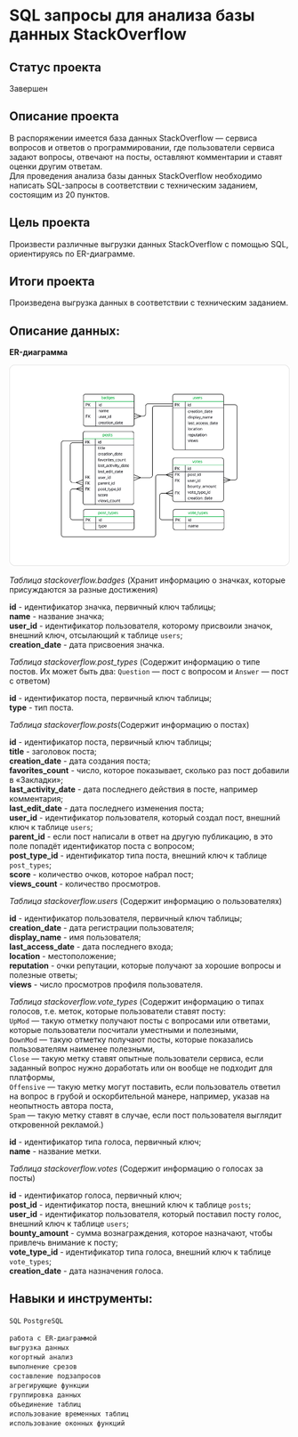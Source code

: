 # SQL запросы для анализа базы данных StackOverflow

## Статус проекта
Завершен

## Описание проекта

В распоряжении имеется база данных StackOverflow — сервиса вопросов и ответов о программировании, где пользователи сервиса задают вопросы, 
отвечают на посты, оставляют комментарии и ставят оценки другим ответам.  
Для проведения анализа базы данных StackOverflow необходимо написать SQL-запросы в соответствии с техническим заданием, состоящим из 20 пунктов.

## Цель проекта  

Произвести различные выгрузки данных StackOverflow с помощью SQL, ориентируясь по ER-диаграмме.

## Итоги проекта  

Произведена выгрузка данных в соответствии с техническим заданием.

## Описание данных:  

**ER-диаграмма**

![ER-диаграмма](https://github.com/aefr1/data-analysis-projects/blob/main/sql_request_stackoverflow/erd.png)

*Таблица stackoverflow.badges* (Хранит информацию о значках, которые присуждаются за разные достижения) 

**id** - идентификатор значка, первичный ключ таблицы;  
**name** - название значка;  
**user_id** - идентификатор пользователя, которому присвоили значок, внешний ключ, отсылающий к таблице `users`;  
**creation_date** - дата присвоения значка.  

*Таблица stackoverflow.post_types* (Содержит информацию о типе постов. Их может быть два: `Question` — пост с вопросом и `Answer` — пост с ответом)

**id** - идентификатор поста, первичный ключ таблицы;  
**type** - тип поста.

*Таблица stackoverflow.posts*(Содержит информацию о постах)

**id** - идентификатор поста, первичный ключ таблицы;  
**title** - заголовок поста;  
**creation_date** - дата создания поста;  
**favorites_count** - число, которое показывает, сколько раз пост добавили в «Закладки»;  
**last_activity_date** - дата последнего действия в посте, например комментария;  
**last_edit_date** - дата последнего изменения поста;  
**user_id** - 	идентификатор пользователя, который создал пост, внешний ключ к таблице `users`;  
**parent_id** - если пост написали в ответ на другую публикацию, в это поле попадёт идентификатор поста с вопросом;  
**post_type_id** - идентификатор типа поста, внешний ключ к таблице `post_types`;  
**score** - количество очков, которое набрал пост;  
**views_count** - количество просмотров.  

*Таблица stackoverflow.users* (Содержит информацию о пользователях)

**id** - идентификатор пользователя, первичный ключ таблицы;  
**creation_date** - дата регистрации пользователя;  
**display_name** - имя пользователя;  
**last_access_date** - дата последнего входа;  
**location** - местоположение;  
**reputation** - очки репутации, которые получают за хорошие вопросы и полезные ответы;  
**views** - число просмотров профиля пользователя.   

*Таблица stackoverflow.vote_types* (Содержит информацию о типах голосов, т.е. меток, которые пользователи ставят посту:  
`UpMod` — такую отметку получают посты с вопросами или ответами, которые пользователи посчитали уместными и полезными,  
`DownMod` — такую отметку получают посты, которые показались пользователям наименее полезными,  
`Close` — такую метку ставят опытные пользователи сервиса, если заданный вопрос нужно доработать или он вообще не подходит для платформы,  
`Offensive` — такую метку могут поставить, если пользователь ответил на вопрос в грубой и оскорбительной манере, например, указав на неопытность автора поста,  
`Spam` — такую метку ставят в случае, если пост пользователя выглядит откровенной рекламой.)  

**id** - идентификатор типа голоса, первичный ключ;  
**name** - название метки.  

*Таблица stackoverflow.votes* (Содержит информацию о голосах за посты) 

**id** - идентификатор голоса, первичный ключ;  
**post_id** - идентификатор поста, внешний ключ к таблице `posts`;  
**user_id** - идентификатор пользователя, который поставил посту голос, внешний ключ к таблице `users`;  
**bounty_amount** - сумма вознаграждения, которое назначают, чтобы привлечь внимание к посту;  
**vote_type_id** - идентификатор типа голоса, внешний ключ к таблице `vote_types`;  
**creation_date** -	дата назначения голоса.


## Навыки и инструменты:

`SQL` `PostgreSQL`

`работа с ER-диаграммой`  
`выгрузка данных`  
`когортный анализ`  
`выполнение срезов`  
`составление подзапросов`  
`агрегирующие функции`  
`группировка данных`  
`объединение таблиц`  
`использование временных таблиц`  
`использование оконных функций`  
